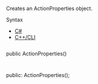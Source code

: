 Creates an ActionProperties object.

Syntax

* [C#](#i-syntax-CS)
* [C++/CLI](#i-syntax-CPP2005)

```
```
public ActionProperties()
```
```

```
```
public:
ActionProperties();
```
```
